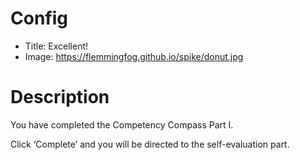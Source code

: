 # Config
 - Title: Excellent!
 - Image: https://flemmingfog.github.io/spike/donut.jpg
 

# Description
You have completed the Competency Compass Part I. 

Click ‘Complete’ and you will be directed to the self-evaluation part.


